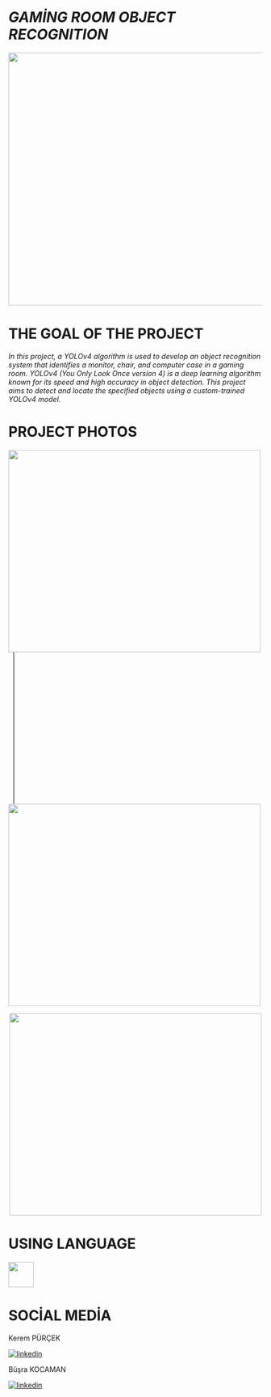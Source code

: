 # *GAMİNG ROOM OBJECT RECOGNITION*
<img src="https://github.com/kerempurcek00/Machine_Learning_Projects/assets/82829270/089aa47a-22fd-4fc7-9f99-dc6fbb50825c" width="1000" height="500" />


# THE GOAL OF THE PROJECT
*In this project, a YOLOv4 algorithm is used to develop an object recognition system that identifies a monitor, chair, and computer case in a gaming room. YOLOv4 (You Only Look Once version 4) is a deep learning algorithm known for its speed and high accuracy in object detection. This project aims to detect and locate the specified objects using a custom-trained YOLOv4 model.*


# PROJECT PHOTOS
<p>
<img src="https://github.com/kerempurcek00/Machine_Learning_Projects/assets/82829270/c4e984a8-6701-4895-b936-cf3bc6f9f7b4" width="500" height="400" />
  <span style="border-left: 1px solid #000; height: 300px; display: inline-block; margin: 0 10px;"></span>
  <img src="https://github.com/kerempurcek00/Machine_Learning_Projects/assets/82829270/a4b74d6a-4600-48c4-b1c1-944c47c706c7" width="500" height="400" />
  <p align="center">
  <img src="https://github.com/kerempurcek00/Machine_Learning_Projects/assets/82829270/08c28934-974f-467a-914d-0bc24485bd95" width="500" height="400" />
</p>
</p>

 # USING LANGUAGE
 <img src="https://github.com/kerempurcek00/Machine_Learning_Projects/assets/82829270/d1e6b019-9cbd-4f10-8da9-a0b466fcfe14" width="50" height="50" />


# SOCİAL MEDİA
<P>
Kerem PÜRÇEK

[![linkedin](https://github.com/kerempurcek00/Machine_Learning_Projects/assets/82829270/85b5e47a-9c18-4ec3-996e-14adb700ab8c)](https://www.linkedin.com/in/kerem-pürçek-1b96b31a1/)

<P>
Büşra KOCAMAN

[![linkedin](https://github.com/kerempurcek00/Machine_Learning_Projects/assets/82829270/85b5e47a-9c18-4ec3-996e-14adb700ab8c)](https://www.linkedin.com/in/b%C3%BC%C5%9Fra-kocaman-66a130252/)
